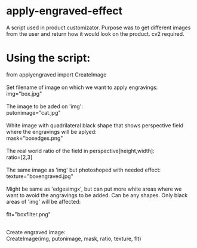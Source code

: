 # apply-engraved-effect<br>
A script used in product customizator. Purpose was to get different images from the user and return how it would look on the product. cv2 required.<br>

# Using the script:
from applyengraved import CreateImage<br><br>
Set filename of image on which we want to apply engravings:<br>
img="box.jpg"              <br><br>
The image to be aded on 'img':<br>
putonimage="cat.jpg"<br><br>
White image with quadrilateral black shape that shows perspective field where the engravings will be aplyed:<br>
mask="boxedges.png"      <br><br>
The real world ratio of the field in perspective[height,width]:<br>
ratio=[2,3]                <br><br>
The same image as 'img' but photoshoped with needed effect:<br>
texture="boxengraved.jpg"   <br><br>
Might be same as 'edgesimgx', but can put more white areas where we want to avoid the angravings to be added. Can be any shapes. Only black areas of 'img' will be affected:<br><br>
flt="boxfilter.png"         <br><br>

Create engraved image:<br>
CreateImage(img, putonimage, mask, ratio, texture, flt)
